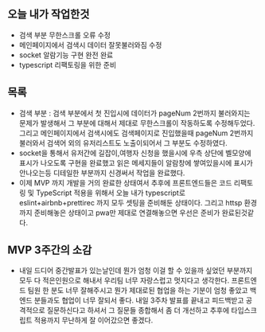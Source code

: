 ## 오늘 내가 작업한것
- 검색 부분 무한스크롤 오류 수정
- 메인페이지에서 검색시 데이터 잘못불러와짐 수정
- socket 알람기능 구현 완전 완료
- typescript 리팩토링을 위한 준비

## 목록
- 검색 부분 : 검색 부분에서 첫 진입시에 데이터가 pageNum 2번까지 불러와지는 문제가 발생해서 그 부분에 대해서 제대로 무한스크롤이 작동하도록 수정해두었다. 그리고 메인페이지에서 검색시에도 검색페이지로 진입했을때 pageNum 2번까지 불러와서 검색어 외의 유저리스트도 노출이되어서 그 부분도 수정하였다.
- socket을 통해서 유저간에 길잡이,여행자 신청을 했을시에 우측 상단에 벨모양에 표시가 나오도록 구현을 완료했고 읽은 메세지들이 알람창에 쌓여있을시에 표시가 안나오는등 디테일한 부분까지 신경써서 작업을 완료했다.
- 이제 MVP 까지 개발을 거의 완료한 상태여서 추후에 프론트엔드들은 코드 리팩토링 및 TypeScript 적용을 위해서 오늘 내가 typescript로 eslint+airbnb+prettirec 까지 모두 셋팅을 준비해둔 상태이다. 그리고 httsp 환경까지 준비해놓은 상태이고 pwa만 제대로 연결해놓으면 우선은 준비가 완료된것같다.

## MVP 3주간의 소감
- 내일 드디어 중간발표가 있는날인데 뭔가 엄청 이걸 할 수 있을까 싶었던 부분까지 모두 다 적은인원으로 해내서 우리팀 너무 자랑스럽고 멋지다고 생각한다. 프론트엔드 팀원 한 분도 너무 잘해주시고 뭔가 제대로된 협업을 하는 기분이 엄청 좋았고 백엔드 분들과도 협업이 너무 잘되서 좋다. 내일 3주차 발표를 끝내고 피드백받고 공격적으로 질문하신다고 하셔서 그 질문들 종합해서 좀 더 개선하고 추후에 타입스크립트 적용까지 무난하게 잘 이어갔으면 좋겠다.
